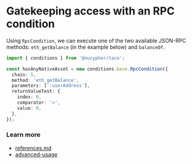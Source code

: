 # Gatekeeping access with an RPC condition

Using `RpcCondition`, we can execute one of the two available JSON-RPC methods: `eth_getBalance` (in the example below) and `balanceOf`.

```typescript
import { conditions } from '@nucypher/taco';

const hasAnyNativeAsset = new conditions.base.RpcCondition({
  chain: 5,
  method: 'eth_getBalance',
  parameters: [':userAddress'],
  returnValueTest: {
    index: 0,
    comparator: '>',
    value: 0,
  },
});
```

### Learn more&#x20;

* [references.md](../../references.md "mention")
* [advanced-usage](../../advanced-usage/ "mention")
